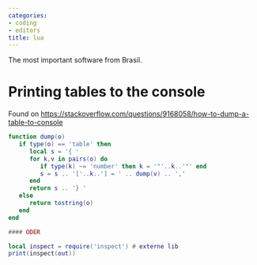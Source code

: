 ```yaml
---
categories:
- coding
- editors 
title: lua
---
```


The most important software from Brasil.

# Printing tables to the console 

Found on
<https://stackoverflow.com/questions/9168058/how-to-dump-a-table-to-console>

``` lua
function dump(o)
   if type(o) == 'table' then
      local s = '{ '
      for k,v in pairs(o) do
         if type(k) ~= 'number' then k = '"'..k..'"' end
         s = s .. '['..k..'] = ' .. dump(v) .. ','
      end
      return s .. '} '
   else
      return tostring(o)
   end
end

#### ODER

local inspect = require('inspect') # externe lib
print(inspect(out))

```
